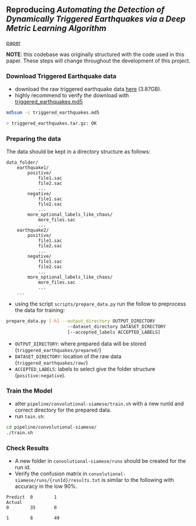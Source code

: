 ## Reproducing *Automating the Detection of Dynamically Triggered Earthquakes via a Deep Metric Learning Algorithm*

[paper](https://watermark.silverchair.com/srl-2019165.1.pdf?token=AQECAHi208BE49Ooan9kkhW_Ercy7Dm3ZL_9Cf3qfKAc485ysgAAArcwggKzBgkqhkiG9w0BBwagggKkMIICoAIBADCCApkGCSqGSIb3DQEHATAeBglghkgBZQMEAS4wEQQMFPamseNcqsTfNoawAgEQgIICahBp-9KiGZaVc4QlHJc3biExGeWYLGunxlFrGENwQw8VLKF_hWV4hU6aOjLhw_E_BvP5WtqXwJukAwjuIkqskINLCTLX4l-1bVfZErGhrAuE6VGnf2BHGbVpGNj3D34-bW8raakm2tYErSloyzkiG9Y62O0mxhuE_EbN-wKSX0TB-yLmeBAWq0wU0enb8MjBk_zIrlBDicTj7lGovWon1YF_2rKCy2Ad0UelHyuQpajOPe9CF6BZK6Bt6JjbxRxJSMyN0lzgBNOH-YZ0G98tXj_wvoqfcm7378oOS4exndyGiJVD0KZ_AhTYVHmT7v2FGtPm8fstotSYaLNYCtHXxwjItqSGiefqKqlL6HIznwnFOzJNPx_Py0jhRLxtHnPaxjepBsMveRyQPvcdbYz2n1yjpaeXKL71f5oeb6KtCw0ME2AWLPzwwUwqAyrwm2VNWMZbo3JOLHqs6BKbXn36NylcwW04s8UcFmLuoGeghah9FG_d6z9mLWYRZYPB0iYB5srlWj_eCJx9QLScnSfOJ0mcdlBh-BulzBxU20HCEOrvtuSnnvyWEWzRZLlIlbHCRnU7pn0Og_iXtu7lmnO-_xQrsA1qBJd3By6PnZnoHScS2J0ZftYk9LrqjT396gdtdJwgL9gUZkOo4GaxbjHMqCoLuoeofCY7f0oBj1JWBWRz-_wjKlhuJL4LbZBpqa0DGeZRAujEZYlxLiQt-HI8cDM_YDpwGerGaBzO6j_3hrO1BS6qZO-z-3ftr5k_45I8R-fflfEk_AmwbacWuPlKDxfI2SadF5Wtju3l9KoFthN29_W5i_Upzb0HLQ)


**NOTE**: this codebase was originally structured with the code used in this paper. These steps will change throughout
the development of this project.  

### Download Triggered Earthquake data
* download the raw triggered earthquake data [here](s3://) (3.87GB).
* highly recommend to verify the download with [triggered_earthquakes.md5]()
```bash
md5sum -c triggered_earthquakes.md5

> triggered_earthquakes.tar.gz: OK
```

### Preparing the data
The data should be kept in a directory structure as follows:

```
data_folder/
    earthquake1/
        positive/
            file1.sac
            file2.sac
            ...
        negative/
            file1.sac
            file2.sac
            ...
        more_optional_labels_like_chaos/
            more_files.sac
            ...
    earthquake2/
        positive/
            file1.sac
            file2.sac
            ...
        negative/
            file1.sac
            file2.sac
            ...
        more_optional_labels_like_chaos/
            more_files.sac
            ...
    ...
```


* using the script `scripts/prepare_data.py` run the follow to preprocess the data for training:
```bash
prepare_data.py [-h] --output_directory OUTPUT_DIRECTORY
                       --dataset_directory DATASET_DIRECTORY
                       [--accepted_labels ACCEPTED_LABELS]
```

* `OUTPUT_DIRECTORY`: where prepared data will be stored (`triggered_earthquakes/prepared/`)
* `DATASET_DIRECTORY`: location of the raw data (`triggered_earthquakes/raw/`)
* `ACCEPTED_LABELS`: labels to select give the folder structure (`positive:negative`).

### Train the Model
* alter `pipeline/convolutional-siamese/train.sh` with a new runId and correct directory for the prepared data.
* run `tain.sh`:
```bash
cd pipeline/convolutional-siamese/
./train.sh
```

### Check Results
* A new folder in `convolutional-siamese/runs` should be created for the run id.
* Verify the confusion matrix in `convolutional-siamese/runs/{runId}/results.txt` is similar to the following with 
accuracy in the low 90%.
```
Predict  0        1        
Actual
0        35       0        

1        8        49 
```